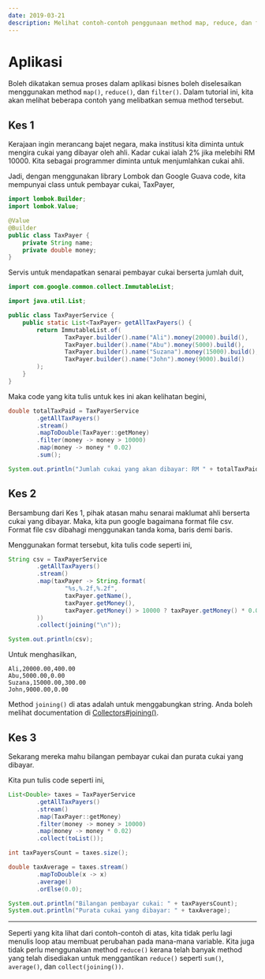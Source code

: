 ```yaml
---
date: 2019-03-21
description: Melihat contoh-contoh penggunaan method map, reduce, dan filter.
---
```


# Aplikasi

Boleh dikatakan semua proses dalam aplikasi bisnes boleh diselesaikan
menggunakan method `map()`, `reduce()`, dan `filter()`. Dalam tutorial ini, kita
akan melihat beberapa contoh yang melibatkan semua method tersebut.

## Kes 1

Kerajaan ingin merancang bajet negara, maka institusi kita diminta untuk mengira
cukai yang dibayar oleh ahli. Kadar cukai ialah 2% jika melebihi RM 10000. Kita
sebagai programmer diminta untuk menjumlahkan cukai ahli.

Jadi, dengan menggunakan library Lombok dan Google Guava code, kita mempunyai
class untuk pembayar cukai, TaxPayer,

```java
import lombok.Builder;
import lombok.Value;

@Value
@Builder
public class TaxPayer {
    private String name;
    private double money;
}
```

Servis untuk mendapatkan senarai pembayar cukai berserta jumlah duit,

```java
import com.google.common.collect.ImmutableList;

import java.util.List;

public class TaxPayerService {
    public static List<TaxPayer> getAllTaxPayers() {
        return ImmutableList.of(
                TaxPayer.builder().name("Ali").money(20000).build(),
                TaxPayer.builder().name("Abu").money(5000).build(),
                TaxPayer.builder().name("Suzana").money(15000).build(),
                TaxPayer.builder().name("John").money(9000).build()
        );
    }
}
```

Maka code yang kita tulis untuk kes ini akan kelihatan begini,

```java
double totalTaxPaid = TaxPayerService
        .getAllTaxPayers()
        .stream()
        .mapToDouble(TaxPayer::getMoney)
        .filter(money -> money > 10000)
        .map(money -> money * 0.02)
        .sum();

System.out.println("Jumlah cukai yang akan dibayar: RM " + totalTaxPaid);
```

## Kes 2

Bersambung dari Kes 1, pihak atasan mahu senarai maklumat ahli berserta cukai
yang dibayar. Maka, kita pun google bagaimana format file csv. Format file csv
dibahagi menggunakan tanda koma, baris demi baris.

Menggunakan format tersebut, kita tulis code seperti ini,

```java
String csv = TaxPayerService
        .getAllTaxPayers()
        .stream()
        .map(taxPayer -> String.format(
                "%s,%.2f,%.2f",
                taxPayer.getName(),
                taxPayer.getMoney(),
                taxPayer.getMoney() > 10000 ? taxPayer.getMoney() * 0.02 : 0.0
        ))
        .collect(joining("\n"));

System.out.println(csv);
```

Untuk menghasilkan,

```
Ali,20000.00,400.00
Abu,5000.00,0.00
Suzana,15000.00,300.00
John,9000.00,0.00
```

Method `joining()` di atas adalah untuk menggabungkan string. Anda boleh melihat
documentation di
[Collectors#joining()](https://docs.oracle.com/javase/8/docs/api/java/util/stream/Collectors.html#joining-java.lang.CharSequence-).

## Kes 3

Sekarang mereka mahu bilangan pembayar cukai dan purata cukai yang dibayar.

Kita pun tulis code seperti ini,

```java
List<Double> taxes = TaxPayerService
        .getAllTaxPayers()
        .stream()
        .map(TaxPayer::getMoney)
        .filter(money -> money > 10000)
        .map(money -> money * 0.02)
        .collect(toList());

int taxPayersCount = taxes.size();

double taxAverage = taxes.stream()
        .mapToDouble(x -> x)
        .average()
        .orElse(0.0);

System.out.println("Bilangan pembayar cukai: " + taxPayersCount);
System.out.println("Purata cukai yang dibayar: " + taxAverage);
```

----

Seperti yang kita lihat dari contoh-contoh di atas, kita tidak perlu lagi
menulis loop atau membuat perubahan pada mana-mana variable. Kita juga tidak
perlu menggunakan method `reduce()` kerana telah banyak method yang telah
disediakan untuk menggantikan `reduce()` seperti `sum()`, `average()`, dan
`collect(joining())`.

